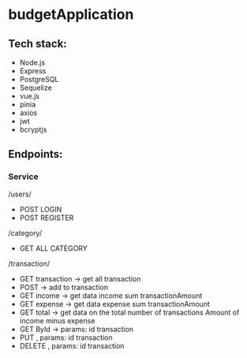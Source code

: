 # budgetApplication

## Tech stack:

- Node.js
- Express
- PostgreSQL
- Sequelize
- vue.js
- pinia
- axios
- jwt
- bcryptjs

## Endpoints:

### Service

/users/
- POST LOGIN
- POST REGISTER

/category/
- GET ALL CATEGORY

/transaction/
- GET transaction -> get all transaction
- POST    -> add to transaction
- GET income -> get data income sum transactionAmount 
- GET expense -> get data expense sum transactionAmount
- GET total -> get data on the total number of transactions Amount of income minus expense
- GET ById -> params: id transaction
- PUT , params: id transaction
- DELETE , params: id transaction 
